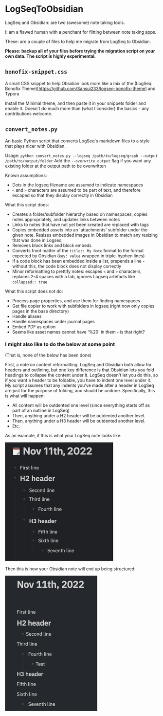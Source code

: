 # LogSeqToObsidian

LogSeq and Obsidian: are two (awesome) note taking tools.

I: am a flawed human with a penchant for flitting between note taking apps.

These: are a couple of files to help me migrate from LogSeq to Obsidian.

**Please: backup all of your files before trying the migration script on your own data. The script is highly experimental.**


## `bonofix-snippet.css`

A small CSS snippet to help Obsidian look more like a mix of the (LogSeq Bonofix Theme)[https://github.com/Sansui233/logseq-bonofix-theme] and Typora

Install the Minimal theme, and then paste it in your snippets folder and enable it. Doesn't do much more than (what I consider) the basics - any contributions welcome.


## `convert_notes.py`

An basic Python script that converts LogSeq's markdown files to a style that plays nicer with Obsidian.

Usage: `python convert_notes.py --logseq /path/to/logseq/graph --output /path/to/output/folder`
Add the `--overwrite_output` flag if you want any existing folder at the output path to be overwritten 

Known assumptions:
* Dots in the logseq filename are assumed to indicate namespaces
* `<` and `>` characters are assumed to be part of text, and therefore escaped so that they display correctly in Obsidian

What this script does:
* Creates a folder/subfolder hierarchy based on namespaces, copies notes appropriately, and updates links between notes
* Links to notes that have not yet been created are replaced with tags
* Copies embedded assets into an 'attachments' subfolder under the given note. Resizes embedded images in Obsidian to match any resizing that was done in Logseq
* Removes block links and block embeds
* Converts front matter of the `title:: My Note` format to the format expected by Obsidian (`key: value` wrapped in triple-hyphen lines)
* If a code block has been embedded inside a list, prepends a line - without this, the code block does not display correctly
* Minor reformatting to prettify notes: escapes `<` and `>` characters, replaces 2-4 spaces with a tab, ignores Logseq artefacts like `collapsed:: true`

What this script does not do:
* Process page properties, and use them for finding namespaces
* Get file copier to work with subfolders in logseq (right now only copies pages in the base directory)
* Handle aliases
* Handle namespaces under journal pages
* Embed PDF as option
* Seems like asset names cannot have '%20' in them - is that right?


### I might also like to do the below at some point

(That is, none of the below has been done)

First, a note on content reformatting. LogSeq and Obsidian both allow for headers and outlining, but one key difference is that Obsidian lets you fold headings to collapse the content under it. LogSeq doesn't let you do this, so if you want a header to be foldable, you have to indent one level under it. My script assumes that any indents you've made after a header in LogSeq are just for the purpose of folding, and should be undone. Specifically, this is what will happen:
* All content will be outdented one level (since everything starts off as part of an outline in LogSeq)
* Then, anything under a H2 header will be outdented another level.
* Then, anything under a H3 header will be outdented another level.
* Etc.

As an example, if this is what your LogSeq note looks like:

<img src="README.assets/image-20221111221326446.png" alt="image-20221111221326446" style="zoom:50%;" />

Then this is how your Obsidian note will end up being structured:

<img src="README.assets/image-20221111231753576.png" alt="image-20221111231753576" style="zoom:50%;" />


